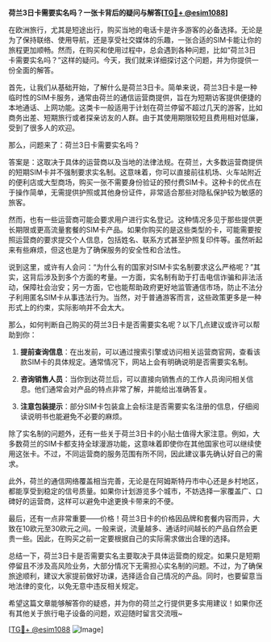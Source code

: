 **荷兰3日卡需要实名吗？一张卡背后的疑问与解答[[TG💪+ @esim1088](https://t.me/s/esim1088)]**

在欧洲旅行，尤其是短途出行，购买当地的电话卡是许多游客的必备选择。无论是为了保持联络、使用导航，还是享受社交媒体的乐趣，一张合适的SIM卡能让你的旅程更加顺畅。然而，在购买和使用过程中，总会遇到各种问题，比如“荷兰3日卡需要实名吗？”这样的疑问。今天，我们就来详细探讨这个问题，并为你提供一份全面的解答。

首先，让我们从基础开始，了解什么是荷兰3日卡。简单来说，荷兰3日卡是一种临时性的SIM卡服务，通常由荷兰的通信运营商提供，旨在为短期访客提供便捷的本地通话、上网功能。这类卡一般适用于计划在荷兰停留不超过几天的游客，比如商务出差、短期旅行或者探亲访友的人群。由于其使用期限较短且费用相对低廉，受到了很多人的欢迎。

那么，问题来了：荷兰3日卡需要实名吗？

答案是：这取决于具体的运营商以及当地的法律法规。在荷兰，大多数运营商提供的短期SIM卡并不强制要求实名制。这意味着，你可以直接前往机场、火车站附近的便利店或大型商场，购买一张不需要身份验证的预付费SIM卡。这种卡的优点在于操作简单，无需提供护照或其他身份证件，非常适合那些对隐私保护较为敏感的旅客。

然而，也有一些运营商可能会要求用户进行实名登记。这种情况多见于那些提供更长期限或更高流量套餐的SIM卡产品。如果你购买的是这些类型的卡，可能需要按照运营商的要求提交个人信息，包括姓名、联系方式甚至护照复印件等。虽然听起来有些麻烦，但这也是为了确保服务的安全性和合法性。

说到这里，或许有人会问：“为什么有的国家对SIM卡实名制要求这么严格呢？”其实，这背后涉及到多个方面的考量。一方面，实名制有助于打击电信诈骗和非法活动，保障社会治安；另一方面，它也能帮助政府更好地监管通信市场，防止不法分子利用匿名SIM卡从事违法行为。当然，对于普通游客而言，这些政策更多是一种形式上的约束，实际影响并不会太大。

那么，如何判断自己购买的荷兰3日卡是否需要实名呢？以下几点建议或许可以帮助到你：

1. **提前查询信息**：在出发前，可以通过搜索引擎或访问相关运营商官网，查看该款SIM卡的具体规定。通常情况下，网站上会有明确说明是否需要实名制。
   
2. **咨询销售人员**：当你到达荷兰后，可以直接向销售点的工作人员询问相关信息。他们通常会对产品的特点非常了解，并能给出准确答复。

3. **注意包装提示**：部分SIM卡包装盒上会标注是否需要实名注册的信息，仔细阅读说明书也能避免不必要的麻烦。

除了实名制的问题外，还有一些关于荷兰3日卡的小贴士值得大家注意。例如，大多数荷兰的SIM卡都支持全球漫游功能，这意味着即使你在其他国家也可以继续使用这张卡。不过，不同运营商的服务范围有所不同，因此建议事先确认好自己的需求。

此外，荷兰的通信网络覆盖相当完善，无论是在阿姆斯特丹市中心还是乡村地区，都能享受到稳定的信号质量。如果你计划游览多个城市，不妨选择一家覆盖广、口碑好的运营商，这样可以避免中途更换卡带来的不便。

最后，还有一点非常重要——价格！荷兰3日卡的价格因品牌和套餐内容而异，大致在10欧元至30欧元之间。一般来说，流量越多、通话时间越长的产品自然会更贵一些。因此，在购买之前一定要根据自己的实际需求做出合理的选择。

总结一下，荷兰3日卡是否需要实名主要取决于具体运营商的规定。如果只是短期停留且不涉及高风险业务，大部分情况下无需担心实名制的问题。不过，为了确保旅途顺利，建议大家提前做好功课，选择适合自己情况的产品。同时，也要留意当地法律的变化，以免无意中违反相关规定。

希望这篇文章能够解答你的疑惑，并为你的荷兰之行提供更多实用建议！如果你还有其他关于旅行电子设备的问题，欢迎随时留言交流哦~ 

[[TG💪+ @esim1088](https://t.me/s/esim1088) ![Image](https://i.postimg.cc/4NQfJmqS/Snipaste-2025-05-13-00-14-12.png)]